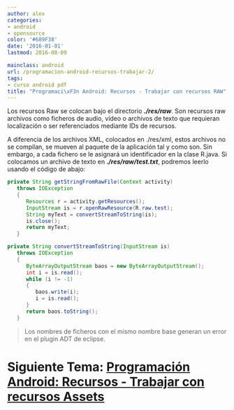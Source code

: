 ```yaml
---
author: alex
categories:
- android
- opensource
color: '#689F38'
date: '2016-01-01'
lastmod: 2016-08-09

mainclass: android
url: /programacion-android-recursos-trabajar-2/
tags:
- curso android pdf
title: "Programaci\xF3n Android: Recursos - Trabajar con recursos RAW"
---
```


Los recursos Raw se colocan bajo el directorio ***./res/raw***. Son recursos raw archivos como ficheros de audio, vídeo o archivos de texto que requieran localización o ser referenciados mediante IDs de recursos.

A diferencia de los archivos XML, colocados en ./res/xml, estos archivos no se compilan, se mueven al paquete de la aplicación tal y como son. Sin embargo, a cada fichero se le asignará un identificador en la clase R.java. Si colocamos un archivo de texto en ***./res/raw/test.txt***, podremos leerlo usando el código de abajo:

<!--more--><!--ad-->

```java
private String getStringFromRawFile(Context activity)
   throws IOException
   {
      Resources r = activity.getResources();
      InputStream is = r.openRawResource(R.raw.test);
      String myText = convertStreamToString(is);
      is.close();
      return myText;
   }

private String convertStreamToString(InputStream is)
   throws IOException
   {
      ByteArrayOutputStream baos = new ByteArrayOutputStream();
      int i = is.read();
      while (i != -1)
      {
         baos.write(i);
         i = is.read();
      }
      return baos.toString();
   }
```

> Los nombres de ficheros con el mismo nombre base generan un error en el plugin ADT de eclipse.

# Siguiente Tema: [Programación Android: Recursos - Trabajar con recursos Assets][1]

 [1]: https://elbauldelprogramador.com/programacion-android-recursos-trabajar_04/
